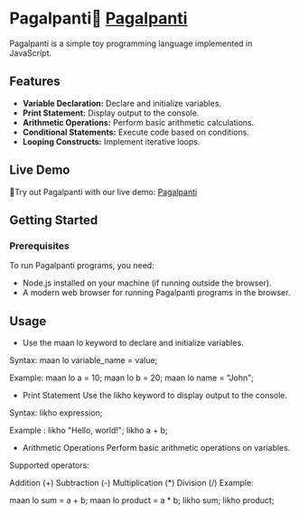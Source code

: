 # Pagalpanti🤪  [Pagalpanti](https://pagalpantionhai.netlify.app/)

Pagalpanti is a simple toy programming language implemented in JavaScript. 

## Features

- **Variable Declaration:** Declare and initialize variables.
- **Print Statement:** Display output to the console.
- **Arithmetic Operations:** Perform basic arithmetic calculations.
- **Conditional Statements:** Execute code based on conditions.
- **Looping Constructs:** Implement iterative loops.

## Live Demo

📌Try out Pagalpanti with our live demo: [Pagalpanti](https://pagalpantionhai.netlify.app/)

## Getting Started

### Prerequisites

To run Pagalpanti programs, you need:

- Node.js installed on your machine (if running outside the browser).
- A modern web browser for running Pagalpanti programs in the browser.



## Usage
- Use the maan lo keyword to declare and initialize variables.

Syntax:
maan lo variable_name = value;

Example: maan lo a = 10;
maan lo b = 20;
maan lo name = "John";

- Print Statement
Use the likho keyword to display output to the console.

Syntax:
likho expression;

Example : likho "Hello, world!";
likho a + b;

- Arithmetic Operations
Perform basic arithmetic operations on variables.

Supported operators:

Addition (+)
Subtraction (-)
Multiplication (*)
Division (/)
Example:

maan lo sum = a + b;
maan lo product = a * b;
likho sum;
likho product;


